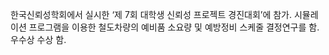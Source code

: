 한국신뢰성학회에서 실시한 ‘제 7회 대학생 신뢰성 프로젝트 경진대회’에 참가. 시뮬레이션 프로그램을 이용한 철도차량의 예비품 소요량 및 예방정비 스케줄 결정연구를 함. 우수상 수상 함.

